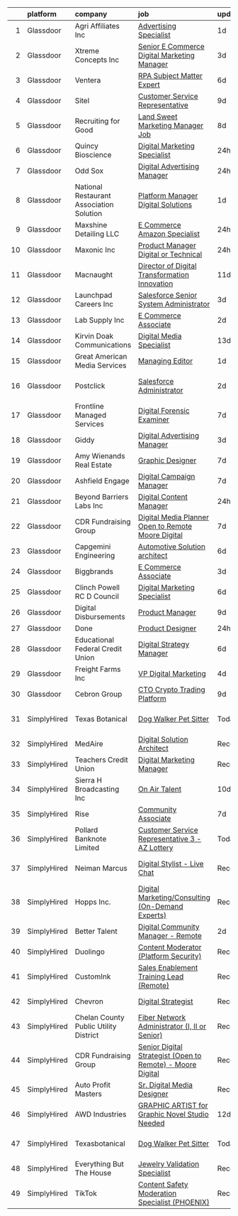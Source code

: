 

|    | platform    | company                                  | job                                                                                                                                                                                                                                                                                                                                                                                                                                                                                                                                                                                                                                                                                                                                                                                                                                                                                                                                    | update_time   | location                    |
|---:|:------------|:-----------------------------------------|:---------------------------------------------------------------------------------------------------------------------------------------------------------------------------------------------------------------------------------------------------------------------------------------------------------------------------------------------------------------------------------------------------------------------------------------------------------------------------------------------------------------------------------------------------------------------------------------------------------------------------------------------------------------------------------------------------------------------------------------------------------------------------------------------------------------------------------------------------------------------------------------------------------------------------------------|:--------------|:----------------------------|
|  1 | Glassdoor   | Agri Affiliates Inc                      | [Advertising Specialist](https://www.glassdoor.com/partner/jobListing.htm?pos=117&ao=1110586&s=58&guid=00000181044c58e08bbc9a85530f637b&src=GD_JOB_AD&t=SR&vt=w&ea=1&cs=1_ed85a79f&cb=1653634522073&jobListingId=1007893026498&cpc=C466624457DD16FC&jrtk=3-0-1g424ombd38ql001-1g424ombpq0u9800-616b6ec9ee49b6bd--6NYlbfkN0BTy4Vq3kUv-8E8fBOrhZt-7WJQYqv7u2ur6JnxlE7nq5Ck-82vUntpPQl-0acG-RQb-AaJCtVtZ-f5enO4L736ZglLdr8-obTlB2PCnH4bKgTLraRW94d-WrM41x2mcBHKHpbmj3QfxUqBXxONGa622SJtjPw-50-MIx63W-lHVSbKBEDggsIDp29EwqLsbEYkuck4aTgCWVtNZ7GwwZCDa4AVrsrJCj96EnYR6mKMsM8xm0gQ45O1QyNfZriT_fomHLfgUIQy8DOnhiSFHeFNSJA0k0mp27H0eN9OBCo2WMnhINY0eDZ5OvbrzeJmk4Wd0ZLJ4PZxSwQw3kaiIq0V9vcWxINtMJ7xmXJHrHZ4aY0KD_0zcNb5KtKxLYRn60ByISS41egczRi98s-WN7Ra69CHiBKon1O5w3nofU5STth2FCASu_huTfo7Kn2YhQpa5ehBCSMG0z--xCcx9c9tBJ80ogPXihYGh-a-IMEuSKRzQlefn3KMsiDQxWd30YeWK8ujq2-RGw%3D%3D)                                                          | 1d            | North Platte, NE            |
|  2 | Glassdoor   | Xtreme Concepts Inc                      | [Senior E Commerce   Digital Marketing Manager](https://www.glassdoor.com/partner/jobListing.htm?pos=102&ao=1110586&s=58&guid=00000181044c58e08bbc9a85530f637b&src=GD_JOB_AD&t=SR&vt=w&ea=1&cs=1_513cbfd1&cb=1653634522071&jobListingId=1007885618183&cpc=4686BD713E9E5684&jrtk=3-0-1g424ombd38ql001-1g424ombpq0u9800-592b6c6df76b004b--6NYlbfkN0CQqnLIWsU0Hd9mAM9CPr_t6tpjjVh6VHQGynQ4AbzrOKu5-7YkYb5WxXcr4YwylqeBxkIpiEqDwyrvJl1AKihL_6tmFHf4uiqE_vEL_tUPaxehkru8sjq-mQsxCl5d4iA0jeAjvLZkVzKR0BKlUv82tr2thE-vQo98MVQ8tviimehEeu63TcDjP9-pX8JFx8RNvtlZOSwW8X3vlS7N41HqyJWw1V-4Mwx_L-sGpX864e5pJzHl33m3YADZ-BHKfh1m6KuAmoNnJ9njExBmU6KMk7nFW-VANCnX3yAfoGRxme9cdOb7_bRqKbL0PLbxVpsBRviChLCe-HYFZTKL-lwsZGoUxdsPSTZjU0nioickOpJa0rJMa9voTvOkDSHImCcLNTpzFkuZPTpPzQnNSyoSU4o0CVX91og1lIi1VaLP0cCwrkp7y85wyfQB50gWf63xo7Zi42aNvw7HM63jak-JXLjUkGUSBvBldkLGLDuvDNPDIjxs1efGOsZi1JvUy9c4q4g_N6X9aWgRqt-SZVNYuYb6hHJOtdQ%3D)                 | 3d            | Nashville, TN               |
|  3 | Glassdoor   | Ventera                                  | [RPA Subject Matter Expert](https://www.glassdoor.com/partner/jobListing.htm?pos=109&ao=1110586&s=58&guid=00000181044c58e08bbc9a85530f637b&src=GD_JOB_AD&t=SR&vt=w&ea=1&cs=1_3f457bbe&cb=1653634522072&jobListingId=1007879092050&cpc=B27F49C9D64D6F84&jrtk=3-0-1g424ombd38ql001-1g424ombpq0u9800-1ba84a991e331411--6NYlbfkN0AS3oPsAAmCngCu4U51_2RxXyfS7TdWOFtWPOafNW52I9l0zlAECe21vZlUoe0tQOPziLIQlI5le5MY06xB0B0kiA_0epLho_tLJ6pFYIJl3BeXVoZiQZWyBb5GYxfBvBGRw1bxoyixTqytdTSzecNOdGzjgOW8tmTsvcNVpF1jXZQ16-i0alOCS5Ayg1BygxIbQ16RE-sURZ50AUkFhvSysJtX1Mvq654jdkZBxf7LoEUp-yGXsMNvjzyKbJOebcF4shMg-FRaalJVpAtzdHj2OgDPszw7vCg7tsU3jN_a8PopBqAsJzcLRAx6O04510PPPjYxq1nHiSWukG5iV13UG2WtIW0yfro8Dtdbe-ePNsOKSZ4AECCsf2kZ7QTczEbzX808n5XWF76GesR4q_5j9MWEkOFiB9fdw9qdSAv6qvwOA73d13RmyQLz5txiA4fNi2M1o9AqzRz-Pg0C7u0iYnavIdTGIFnD4_FZtAlHqDp3FrdPqLWGvII5qWb7AbcwOCLgGP-9rQ%3D%3D)                                                       | 6d            | Remote                      |
|  4 | Glassdoor   | Sitel                                    | [Customer Service Representative](https://www.glassdoor.com/partner/jobListing.htm?pos=129&ao=1110586&s=58&guid=00000181044c58e08bbc9a85530f637b&src=GD_JOB_AD&t=SR&vt=w&cs=1_dbda915f&cb=1653634522074&jobListingId=1007869225974&cpc=0C139D4CAD5A6DB2&jrtk=3-0-1g424ombd38ql001-1g424ombpq0u9800-716e326d0b2bb920--6NYlbfkN0CBtZxUpP1QTOYFeIJnsNrvL2IvFQoGtsAuEWSa46ujWSQWBRuZvTZ7A3QI-ylynpFe7pVy_jw7yiSmBICAU1Unn-oInLgfUMzDNsG54nLw8YW4PJEh2Si90LulIaTvjFvogc6C698K3P3aE7erGXQXvh67q2H1LCkCM65W13fa26ClOBShX1q12rlJmg4TdZSPQB1NREUKUmd-390thWm7ug4wr6_3x1X7b1bRmJoLapIMOJzOPADHvlFSQTWiddh0_aJ3adjtAQRygqe6cZ7Ic5zYDvH1hv74JPOaMf4qu_l7q8vlCY3kWoxDTrgl9hfBomFmRWuKORgS2UqP2qnNcAFoAnHVwlU0FY7IGYLBAN9ciUGAMOfINrbq8cJHmoJr1Tt8zTpgVN_bXgSViNwdIPx4xWivtkuubHGKFeb-XOSAm567zFm4NeZPK2qMD0PVN5l28z-GipABKZrDPSzKs3T5flwSvBiMkCHyAqMR6gBrGFeHVp13FmA2c2vZ7TKaZzgn0e9DEGIQh4gAwsO1)                                                  | 9d            | Oklahoma City, OK           |
|  5 | Glassdoor   | Recruiting for Good                      | [Land Sweet Marketing Manager Job](https://www.glassdoor.com/partner/jobListing.htm?pos=121&ao=1110586&s=58&guid=00000181044c58e08bbc9a85530f637b&src=GD_JOB_AD&t=SR&vt=w&cs=1_d19546fe&cb=1653634522073&jobListingId=1007873992814&cpc=3999BE48C643E528&jrtk=3-0-1g424ombd38ql001-1g424ombpq0u9800-742b0c9cdb8435e9--6NYlbfkN0BAgHDw3NKVPNXM2soLE1FTXi-jeaHKLAlTd1DAb43ubnjD6I0WVUCWcfAcSp-OmKRbdocQAukM4uZKcKWu3kstAXayIWasH_7Uq09RYDfLOSiXWi3DGiIFvSgFlhQ4tjwCz2iTRiWkzLIEYNXXuiEZNf0rzsi7QjYjmlDWDlP2mj-nCquyvZdA2EswAVsGOqF0SWVJ5haHbTId0RbRRMPd4YPc5XLZr2oOFGSOO_1W4suRmUgdhc2JpOj134pPMFfV9s0ihKPJP3j8PgrH5pqMCJ9AJ5BSYXKcAjIR40wGRJfvpQUFl00Lbip-VtX4jaEP8oN7UdJfaeZR_nnbsTKgfeq5ia6dGMkzbbGFwhfR7ZJ0z8c59dDIYt2FvkGJeY8cIhDAip-jToNjs-GggV1wbTJ6JjJqdnwMMJc9wA4tfc-l7VVv9OX4-JQ-hrM9EcJSRK1e5Vd4WBFZSPf1BS1lAgNb1-HY3xk1JLhrjMVEtS6h6rasabAP6am2FgPWD9zoGTGlFkEmAQXEszIng8yrCYArsibW9ZggIxQzrkZ8RiVTYL1GaHje0D_BlJ-DsQ4%3D)   | 8d            | Los Angeles, CA             |
|  6 | Glassdoor   | Quincy Bioscience                        | [Digital Marketing Specialist](https://www.glassdoor.com/partner/jobListing.htm?pos=103&ao=1110586&s=58&guid=00000181044c58e08bbc9a85530f637b&src=GD_JOB_AD&t=SR&vt=w&ea=1&cs=1_e9d5bbc7&cb=1653634522071&jobListingId=1007895149889&cpc=C1D13FDE3EA2B7B5&jrtk=3-0-1g424ombd38ql001-1g424ombpq0u9800-09536d07b9f4a43d--6NYlbfkN0Cd5ZvLdai7cR0fypH5_WiGezUQesq24dbKuF0ly35ya84jt7e3GFL0Brydynu9w-vRVQvsclyrQPKTm43Io2F0qEmjpfTscOP9bGxC4pfTooJYLErC1RUOPnUEajuUSOp-elD8SAwbyEZ2Vb62O4NxyVP8P7f4Hc_rdPryJ9aVdAjPAiYu2WCxapPHSfO9cQoZMkkLfKUAhWXyP8TgHzNnJFOvkktvcICHvbXYmoar6_Kl2aSm10iqVqLgqVxXd3W3EI8onuaBmIpgs9wX62fOygBBrryzVw2Fc_FlH-Yl_hJKN-b0sBkntoimE8Ec49De2sCwJ6SDVNCdeHaVLjsgEqvLzZGtsxXwqVFluYCje4ufGReP8ClINi_lQX9t1fSzRVru65H3JjvwISdOe7IS5m8XRh2p_bed-exBPJvAaOdL73_d5lLff8We6zgLRnJVjzv3FfbX1g6pk01x1DUtpW9o7vQ8rw-iQt9zl2LiXmSs0k7nSr4z1YTBLemkLx3UVaHw31yb7g%3D%3D)                                                    | 24h           | Madison, WI                 |
|  7 | Glassdoor   | Odd Sox                                  | [Digital Advertising Manager](https://www.glassdoor.com/partner/jobListing.htm?pos=123&ao=1110586&s=58&guid=00000181044c58e08bbc9a85530f637b&src=GD_JOB_AD&t=SR&vt=w&ea=1&cs=1_f04202f1&cb=1653634522074&jobListingId=1007895360253&cpc=D7FE8E303655E3F3&jrtk=3-0-1g424ombd38ql001-1g424ombpq0u9800-b3c7d625cc03810e--6NYlbfkN0CrNAb01S-4dcQAeTOqliK7WkmM1xLR4d83xfNA3qgHFOadeLjb05KO_guoSFEZgHTnZt0Wgp_tovjtqQ1ZZ8teNHs7AneDA8wZjtvWeO5lgecZm76YZIW__QkPc-Gp1ywiHXqR11I8PyynJtelT9I7F-IutBl_hq11u7OnZv84nF5jSKGKMCK_boq6UwNSYu6BcT7z5UcI-40VY4KYyCgnu7u7Ggjxj6mWUsakJE83wUL2afcWQBw3_4BVGsDAIVh6OTFt-yw1nCF3VPRB_GClqeFyJ3yeHnn8M6RD6otJHF4XktbdT-7JZdjsh2fF3pp8Pyyvln7Rd6To3_F0fqKuE4VpYFcfkmbhAQDJhYCng9gmC-ir6lcEqJK8DaeqyhCcnGn0PvZUlY2k12iamjPPpiaqTPt5YrYsiLpOAsHxgRleIfeygRKmJxeiaGGORJN1OMYKkC5Ny9tf8s2gwHj_LjW1PA82Ob3oNUmdeCaHxinKpdNHhZIvi8VYsZMQCzZrJNshiLmmCg%3D%3D)                                                     | 24h           | Clearwater, FL              |
|  8 | Glassdoor   | National Restaurant Association Solution | [Platform Manager  Digital Solutions](https://www.glassdoor.com/partner/jobListing.htm?pos=107&ao=1110586&s=58&guid=00000181044c58e08bbc9a85530f637b&src=GD_JOB_AD&t=SR&vt=w&ea=1&cs=1_7bf9cb4b&cb=1653634522072&jobListingId=1007892600209&cpc=B4454408B5C4E155&jrtk=3-0-1g424ombd38ql001-1g424ombpq0u9800-50e574677ecc7638--6NYlbfkN0AXV6erP36Gk5_UqhJ87gBwIOouYBwtKExAdYMc9-jMFCBEh_mhTKNhWlEYuQdc_8OBdeULfTqeqgc2NyU1HUrx8aMdJI5u40F_lbNwEvKbf1XqnG6g80DAZLVxdUuLMym5UZfpuzgy4y1THb8A8n4ZmSIq5dckTdxM2xZlB-QhPNdAFpvsK94J_9hWnThTyx1_Nyy9A66UgGbh2Y-774AvPbq7cpvGTZVLJroVdmDY8U5_yxeIRVplqsARiIKrL6s0KTh2t56ozUe3fP84BFSCQGdECgnYXDBPVI7ApAAVK9GiLJACEntM3qOt-iPVDP9rMS8MM-hPDMvAXdUrDu6Yf37GSq0k-g34kmkLEsSu4aktkuqgnx5fkbNohZF4EMnxIj_agxfGggc9J3a_W7ljQs8as1Bool5eQ1OZJN1Q5BKoaDInmdH2u4-XIJ8B0qR_lmzkIYWDVShdo9N4MSCAlY1DjMt3SLC4DQDzWufJbroedcP2DEg2mGk8p_1vQxBTtpDWQXXMgg%3D%3D)                                             | 1d            | Chicago, IL                 |
|  9 | Glassdoor   | Maxshine Detailing LLC                   | [E Commerce Amazon Specialist](https://www.glassdoor.com/partner/jobListing.htm?pos=113&ao=1110586&s=58&guid=00000181044c58e08bbc9a85530f637b&src=GD_JOB_AD&t=SR&vt=w&ea=1&cs=1_73f480b1&cb=1653634522072&jobListingId=1007894998377&cpc=F0D43F17ED76B3A9&jrtk=3-0-1g424ombd38ql001-1g424ombpq0u9800-47176a1fe3e52bfe--6NYlbfkN0ALBUep1uy4eH6PKDPQFIZyQOmBkLstdTh7csLZJF5Mpyfwx-tCjiGu4-millU6RfITKwuQqPcwItXGqsDXjhQCq3_Cfnh9jghmlIXI7Br_lfspu7y_lJoIufgo1h4kO3bKUP0ZPRkMiglakcXoKmFv0TOzDNLVKe6qrDx3hO2ASowoQZ3tWzNJ9WYCtmECLTeCKWnA5FK9ZGjsoukcxdUafbgy8o33jkTpaPBunBvv9WQ0a9BozPL9OrX9xDTB8Zdl9i3WPXa1KA7mUgvGh4rpbLOjNCNppLTtE-F_UXd15WvvpWwDsR_OyQpGlOrqMPH_VQjzjRAhyLxf3KOvktJ99Mz6EiXfJajszlEE33BJ2Z_KRwYcp0DNAzwMPVa4FOOdjc3jnDOZtScdx9hbFWOknBo2WXZU8Zzx6vf9JGXdI5UfH1iFxqJTlg-sJj1FDAOKlXGOJjnVDXNuGPG8afChqq8vRTX8c1_74HlQH6iyHMUKYecW31zqz_QunQeb0X3Yb35ycJJpgQ%3D%3D)                                                    | 24h           | Brea, CA                    |
| 10 | Glassdoor   | Maxonic  Inc                             | [Product Manager   Digital or Technical](https://www.glassdoor.com/partner/jobListing.htm?pos=110&ao=1110586&s=58&guid=00000181044c58e08bbc9a85530f637b&src=GD_JOB_AD&t=SR&vt=w&ea=1&cs=1_ad8262af&cb=1653634522072&jobListingId=1007895127732&cpc=956B2567E1972B70&jrtk=3-0-1g424ombd38ql001-1g424ombpq0u9800-e94addeaa013fb26--6NYlbfkN0CcZyzezfzvtPQUPPpPoUj9-ywsUO7mA4JsOj3ENCeqrNuy6JhzGQAieCsBnP9aF5XPrbGrcGnQJi1gk-sy1kj-jBUquTn7MyVCHl3Lys8E553ttzZH0yLl5B7AeLfOpyprLNGXTTLlT_wEBwOLQ3rc4AHhQJFIfbqIT0en50sLD5JiY5egcnwj06Lmy3gs2PaODtB5dZbK8CIKuoOnfUx5Jzbn0hVf4s_qpZ9ICJit61ZDX6_EMb4l6Qsr1Wj5sx5I3rA2AcNrIxxaVIV-XiCBtbSncp-GdcvFf9tdUwpoJRYaEBy_iuc50cKmqiTKFp6jaT6UIvlyOAPwOhfiIF-AadDkcqqBAf2BDsp7XNHPwbyVA2zHRV-keEHzZJigNnEvnkjl7KsNoR0PObCFG0pl62AY3ucABf2ZuRbiQjcnZR6i3s3DihyiIYFnlqCvGHz1gzABRIPaTZPzdAh9dwcrvm5uVA_GC_-vE5wvQ2pEb35T3doRxibmXY6mYfbgIHaDTMw6k1hcvQ%3D%3D)                                          | 24h           | Remote                      |
| 11 | Glassdoor   | Macnaught                                | [Director of Digital Transformation   Innovation](https://www.glassdoor.com/partner/jobListing.htm?pos=128&ao=1110586&s=58&guid=00000181044c58e08bbc9a85530f637b&src=GD_JOB_AD&t=SR&vt=w&ea=1&cs=1_cc9320f8&cb=1653634522074&jobListingId=1007864817439&cpc=A8EA696C92E7776B&jrtk=3-0-1g424ombd38ql001-1g424ombpq0u9800-24f1331e10288f12--6NYlbfkN0Bn6YDFZkyxVyZ9XBC4w100cOXZbl6u47SqZ2LKHNV5zYyIgNkoI-l-mbY_IL0HAt8Ub9VlCc5cUl_eUTrnla4RtY506dMlYTnnF_0Kn-Ij_oYKjk-JL6gyyid9B9hOWcE5_HhcKHyNslkZJFX2Vqr4zd4bTc7pUF8OWOs6m1R7NHtIUX7FnfFsgGTkbQChndPgoxdiaZhVCuGCXMumkPNbSZ9_a81ZJzOa8BWTGU5bZrEKcUSmXGMB-Hn8ikLfjqPD7wdTs-rlpwSHOAugHZuRFkny1oXLM1D1F_ATaEgsAiPRP4-xMHVjBGBd4KUnuTzu6lu1_fiQLOp1x_HU1UhkIgCOV8kIH2E064YRbzlZFE9aktWHZd-mk8OiyhFZ2OJV_iN6S28BC6Ve7_TC8w0bzy05NuwTw0G3iG3mssnOPm9OCOYmIh6p9se_WwTDEMJdEQgYoDNoH72CVwxuTGORRFKi07nRskNR_lcZLrHyxrDWxXJsODcqqWEf_rRhbM5cxMju9T-3NezqvUtJHiBvaSwu2R4lTxE%3D)               | 11d           | Tampa, FL                   |
| 12 | Glassdoor   | Launchpad Careers  Inc                   | [Salesforce Senior System Administrator](https://www.glassdoor.com/partner/jobListing.htm?pos=111&ao=1110586&s=58&guid=00000181044c58e08bbc9a85530f637b&src=GD_JOB_AD&t=SR&vt=w&ea=1&cs=1_b123990a&cb=1653634522072&jobListingId=1007886100661&cpc=214767B2CB6D1786&jrtk=3-0-1g424ombd38ql001-1g424ombpq0u9800-a1e91468795722a2--6NYlbfkN0DAwgduWqBP7ymGN-lTADpinz2i-23XbRAyg5ywqS-MDcNn1umJtVcP-HSPwVczR_u8hB9-V_67ibS-zVA2ewvuccijHhS6uX5-wh5LwVJPs24mkoth9KYOdPw_SXmZMkdrhRf9niYfo0UOXIC9Ql5GnKNrgzYpiSQvQRHlS3qrarnagWtWPskWoyqtczBPncvjjldWOmcBYMnWowHuaio3AhofB_QgDViVz1KKcuyy5vpodPzJl4oicjUguZ73BXG81IfTUOWnEhA3vx3Rk2PXzgnfEwsv3ZXlG4xg4P5NooKvjaEwX1aLSwVkOoZvfXZsMjkpGw3Dz5ypaUK_voW50gh0Nb7KONT1c5XE6fgZIqQN_B_WQNJYEkwPbaEiEb6FGmweIMPK81iJd43u-Ec-XxMsKcCQe7NffCgu_WgPVEATWwtA3R3AKoS3udLROub8BqxG5lJbTCTFrsK3LZ_6mRmKb10cg73yd4YNG_HgaY3xpRM3o68cFwljZn9Ma1RuGY4pOFWgWFGdDD0mcNvLMzgPOmcWxIM%3D)                        | 3d            | Remote                      |
| 13 | Glassdoor   | Lab Supply  Inc                          | [E Commerce Associate](https://www.glassdoor.com/partner/jobListing.htm?pos=124&ao=1110586&s=58&guid=00000181044c58e08bbc9a85530f637b&src=GD_JOB_AD&t=SR&vt=w&ea=1&cs=1_8f018c4f&cb=1653634522074&jobListingId=1007888502809&cpc=3B453408E5782294&jrtk=3-0-1g424ombd38ql001-1g424ombpq0u9800-1397479ced5eda73--6NYlbfkN0CdvoIlJpvlrWGKKRH8tELUpXRJlfaVqKNE9PKis3D22_T5jHp0j_5WtPL9JngkSfmmX0YiJGy4UwkzLBOnUXI6TLTZKgms5bFbRVdoGehc3uTNGfUVwlzoidkxDkeh3Qj029UHJWx8YBc7iGDg26M3UC3r_r-Lm2TPDjuiI1-Xof8jst-JqulZYveJak_AummFeqJnDkzAZ01C4ga8x_dXuuqoT7AP_R4yuDwcaf-KCiGPRTnnoX2v3Gd8zz4vQyjjhJY6Su7ltRLl4IbGQww-0AoiQUECVITO0Kkz_ld4E569FnexsB0PNYor7KgVjiPZU4cDN--SgvMJdDYVXbqAP52U48-TfS8IJWy7CzqdlqQ8_qmm21dIpB9XysNzf1JrzEyZkNbxLR0wOXiHLzGq1y-oVcReHGWuVJNAT0dyc6MUzwGwAJ-brzriJDvMnO-Iytj0z6JAImVTZpKOPK6n7G29bcD5dX0UFFQLKLH5zBY2ODUE6msi8nEO1i6A-iPFu_aQdzR9HQ%3D%3D)                                                            | 2d            | Roanoke, TX                 |
| 14 | Glassdoor   | Kirvin Doak Communications               | [Digital Media Specialist](https://www.glassdoor.com/partner/jobListing.htm?pos=122&ao=1110586&s=58&guid=00000181044c58e08bbc9a85530f637b&src=GD_JOB_AD&t=SR&vt=w&ea=1&cs=1_182a4308&cb=1653634522074&jobListingId=1007861439408&cpc=020BE1DDE5A95971&jrtk=3-0-1g424ombd38ql001-1g424ombpq0u9800-206e8ff5df4df8a3--6NYlbfkN0D8HIeXu1lsI0vilEHxdheS78EPD_uyvkyehQ_VQ8sf1UkF3XOfhZ0YOSnNnuE1Zc_sDMRVyisdMgovwmo0Ib8qwOKzmzeQ5bWGkViLPag5iOQsGCZvIAKQkTQWmxBUCkABFIKBFCIMZXA59QXZcdzt14GfUYUgRvAaJkvQLrocgCJ1BMdT-6Q57PuN_Tbwj9rdfEXmSmhY3WhM8diwJ_biRMJ5dm97Y-qXZg92oem14KjsJIKiJiRlX4Zh51xz7m-QfKzMLOIK3nweoSDwt64ZLbsyz1hRPcgg5yxWz647kykh854dpY50H9faoySAxnvfD3r-A1l38ezZpPGJil5BRXytkayTfe_tXv4UDGYj_jzT0AU1n7TdvzSFDacW3o7DD3DQv48crgrTBHfoFgD7T4ISs1IbEmXBK2aoleyYTa0940DYKhyOD2XyhrZUfu05m2DfqnnJyFPmbaZ3pKQt0a73_eXRRdQDbgrHnKQCCUfgEGuEolsqf84t3uqxXtP7qgQ8Fcx5Lw%3D%3D)                                                        | 13d           | Las Vegas, NV               |
| 15 | Glassdoor   | Great American Media Services            | [Managing Editor](https://www.glassdoor.com/partner/jobListing.htm?pos=115&ao=1110586&s=58&guid=00000181044c58e08bbc9a85530f637b&src=GD_JOB_AD&t=SR&vt=w&ea=1&cs=1_aa74119f&cb=1653634522073&jobListingId=1007892671190&cpc=8C7EDB9C3100EB8F&jrtk=3-0-1g424ombd38ql001-1g424ombpq0u9800-32328d2156c416ea--6NYlbfkN0CHpSnjIPxMtekS58WZl5Olhjo2iWL5RjE_Boe0ccr3Fp74b-beha0UlnT-YElIZoqU9wK2HP6tkdYwxww290geQaAoZvFrBtpusmXPmNU8mKJOGdlIElcz9Y2y-l43dwrYpmw7XwIYYZJz9DrV0d0iip1WWLC113RUFknxR2Zl66aYDwrlgMoNKbwD7O6G01ADvzcFfiUf7OfxETXCyoDcS0LaGQ9gCGRNglZb0aws5-yC56vgQ6BUWuKUAvnkGFf1O1_avCSEvaLdBbnw2ys7bNseP-ELXzkLx8GS_MtXXPknzpKWPPXKHUbvKrTgqv7isjY1qE7eCTC9ZCpGDaK_4eZ45ciWQsE-NQiE7R-tjkHzceYp0ugS57huUyTdNT8IrbbptGxB0Ww2qDvU6S4ogI5q-jQOIxv4Rne6JEbd3gsKxdhtejAxW4tPGIFHgIp0DOmOTckpiVdhX5wxdBFRxyFtyVDn8mT9Fte_wjampFq_nbnxSGuTMdt9Rj3z8ws%3D)                                                                               | 1d            | Remote                      |
| 16 | Glassdoor   | Postclick                                | [Salesforce Administrator](https://www.glassdoor.com/partner/jobListing.htm?pos=126&ao=1110586&s=58&guid=00000181044c58e08bbc9a85530f637b&src=GD_JOB_AD&t=SR&vt=w&cs=1_eb8eda21&cb=1653634522074&jobListingId=1007890875225&cpc=83EE714EB2563156&jrtk=3-0-1g424ombd38ql001-1g424ombpq0u9800-6b2bc666e40258c3--6NYlbfkN0Axrs77s-QdiB1nZRIgo8kTb2ag7wJd_ribfDD7twdWVg9C9se5ZECkA-hTeybIO2gL1XavBAnZ8STvMIeJx6zV3ucDT9yXyMSjM5mRdKYFFy2m0fvQ3y7GrxknD1l_KGns9k_S_kbCLtTLfhDQUvSXCqZpb1jg6aH148pyit23hDxDiTR9fWjj1XdkcpOtrfVopDoV2G97NlI_5OXCQbopCTaVUvx1UiRdAFS8lfAzX9dQz5sA-fyN38doFzpbNvkPQr_qqnZrXMR9da_7UyRuA4Zz8ZOjMzopOeDA2r5MeHzR8niaI_4ZQtSo9vN6LQCpc55V7WkL0iBex17zoDXstUDCYF3jc-bQUdDCkEvNK5BlveygJNxQWwb1XgDYQ6CLeOEt6pXqVrNVxSsZ2L72u1hdFYi-gDF6Ei714U-LvMBT38Sg93a9lcQgG9_F7Xs%3D)                                                                                                                                           | 2d            | San Francisco, CA           |
| 17 | Glassdoor   | Frontline Managed Services               | [Digital Forensic Examiner](https://www.glassdoor.com/partner/jobListing.htm?pos=108&ao=1110586&s=58&guid=00000181044c58e08bbc9a85530f637b&src=GD_JOB_AD&t=SR&vt=w&ea=1&cs=1_12321f55&cb=1653634522072&jobListingId=1007876262226&cpc=5B877AD962FD223B&jrtk=3-0-1g424ombd38ql001-1g424ombpq0u9800-a12d3af910951df5--6NYlbfkN0Ca8PyquXLeYsfsHRRSlU21L-LeKcdOYTpaCT-hvK0u89fHShMnedMRPG35m9XDlrdot4zGfH_6hBBDTP7cThGlBY8VgWE8rDYcY7AKTNTiu4mFqaBxqqyuIqxkSuJtsG6KIkDilNNyCta9eDHtK2gbS2wAmiSZzD3rj6Xy68CDlTPCbutUhuk5OhzS3-QsoTVvJlGrkuZYPRJFu8iTkRTKxMa7r_OKIBiVLdcaquahKZmo6SwgjHUhDtbLEhdkY7C0ItBVXtJbQtoRHfIzNj6Av1QySnNxXVQ2ghRIlYfKfZgMAiPp2OExAuA4pWmTHWEks4wUR62V_wKjwacQ0XROdbKY-qFB4DBPE18St8PqwqRrm4f6dGRaozBGZs5cy0KXbAfiWgjsxo5uH6JixouFny6iGIyKSXL5qN_FHFLkOSto5FbT0QVW1Um4rp6q45IP57gncf2HQBeZ1Cjo2cG3SCqr1ZkUxSkGL_s08MJ85AfbvO09SN0ap7TUYaJNab1NRT4dt_qYkA%3D%3D)                                                       | 7d            | Nashville, TN               |
| 18 | Glassdoor   | Giddy                                    | [Digital Advertising Manager](https://www.glassdoor.com/partner/jobListing.htm?pos=105&ao=1110586&s=58&guid=00000181044c58e08bbc9a85530f637b&src=GD_JOB_AD&t=SR&vt=w&ea=1&cs=1_fc8fe30b&cb=1653634522071&jobListingId=1007885338943&cpc=8A2751AE3750FD0B&jrtk=3-0-1g424ombd38ql001-1g424ombpq0u9800-5a2a8fd42ed70974--6NYlbfkN0Cd5ZvLdai7cR0fypH5_WiGezUQesq24dbKuF0ly35ya84jt7e3GFL0i2qw7sdTRxJDjYUYJ8dwGiGGzr5usHAlSYRDrfIsxWMUTiP6sMdYO25OySmrL4ik9nJ2VlTh2zvwuBVZVMQao7Y7e3Rh_uCQXthcfOYF0LH9lOQRwbSvCOG0bWhTBe997y-J2zKQzvj6-0S_Ih5Z5EzdssKThLLtMEPLdZrakbIUXMXh22bTk0l-d8kRm2M5O8DWFED_cRK2OCS2ELEFoyJYgxfgc_LX-fso2Z9XqrdmTRKJn1qBemWLYXlWNTtZijew5zKUABRzSTX4rr6A2UoU4D7WXUr716ySeCjz8LotqjfxhAbEtXlmYLNOr2nhBM5J9SOVwVixSEglc40r98uET7vucV_5G_vsuJ2pFVviWuGG_WulfdBMBgQyvoILqnXDLvcUwj76N7fLEQ0I-RWHZn0C4fK-Cq1IJvcgTUKLZ-Oo2SizINBCPdmMD6viLpV9icn6hGmWCr_30NSXBw%3D%3D)                                                     | 3d            | Austin, TX                  |
| 19 | Glassdoor   | Amy Wienands Real Estate                 | [Graphic Designer](https://www.glassdoor.com/partner/jobListing.htm?pos=101&ao=1110586&s=58&guid=00000181044c58e08bbc9a85530f637b&src=GD_JOB_AD&t=SR&vt=w&ea=1&cs=1_6a72f1c5&cb=1653634522071&jobListingId=1007877313239&cpc=7D23553584E9B7B8&jrtk=3-0-1g424ombd38ql001-1g424ombpq0u9800-4e173e8ee2f93ca5--6NYlbfkN0AY4guaBc_odNxnJHTncvfwFu86WvDwtbc_K-gSZc1x5Ih_q3JUlcq5IdCIADuBt2W0sRZFA7oNyZ6NLdavbK6g6U4nXK65H04dSSXSp5p2-6k3Qz2jVZO6KfCQh8_AzN9UucH5iexJ7PjsZVUgk4t0hLcpOSnUv72Fi3ziMv5k20AjA0JGu5MF7AOovkfqb-NRUjg1Q-yWjeyb6My1a40KxTYZFUwM8m-k57TTzPnZANMUkuq4HBWc1ncl0-1_6JWorr2_gw0tUKnnwnNcyWcgqFZrzdWFhZBJk4dvDj75z3TMkGDTO7Dipg6ezdxMj3HpbQILp_b-hbJ-STqN3gxA8pPfoengO2lNd5nuT4zhBUL5aFRSTpVZlUwG21r8r88-hUkRost88THpAZJ1Ui17sjgqpfMpB7Ax7AUQaSPRypQ44qjmSqQKcEyunmf_2mZLohNCSkwAqI8PJbMdlmvAv-x27DBnk9DyP8UjkTiiQ2Ziw2rYt-IUKF8RDvV7_JM%3D)                                                                              | 7d            | Waterloo, IA                |
| 20 | Glassdoor   | Ashfield Engage                          | [Digital Campaign Manager](https://www.glassdoor.com/partner/jobListing.htm?pos=106&ao=1110586&s=58&guid=00000181044c58e08bbc9a85530f637b&src=GD_JOB_AD&t=SR&vt=w&cs=1_84f5ba3b&cb=1653634522071&jobListingId=1007876999575&cpc=B1361D5F72E3FDAD&jrtk=3-0-1g424ombd38ql001-1g424ombpq0u9800-5bf61b46b25c6934--6NYlbfkN0Cj5q7ci9j2SncqQ1w4XhRvVZPDzgJIf779KjkIt1WaMxsQKROL_GJztySVl0aDv0A-nU6ZMv-zGi2lOtkMwocBc4SnyA1qAgzWxwgJ2eUEy45DKx-WszQUDhJeun_NkVz5UUKnNHG61W-SRlOATOMi35ttP4VDqjaswyY4dWPVE9ZsSYvjRzo9SDmNnWmzF0S9NBLrZoVC43pIjtzKB5QlUVyBAiyUfJJG02wdaJtQ-873I8lApuD333XF1NePA4wUIKYucQiqK257Vs8br_lgGSyU-4Y40TxmBDo4tf87wUTs5ffCtZA8GnSwQFsLkyC7u_drj4DQUuBSRQh7nCCv3jOBVBuw06f-3H-ur0ibKJr-4ERgbDF4l7jibC7K0KvX0UzSGXUVICiO3GgOBNWA8JzylLik9YqihxsMVASUIiPMbda76I2V9Hz_WhekynovItMra0ch401f3d_K9JvmInRzec6ENbR4IV4mbqkchW7n5wUBvc9Nxh_XZRDVyPsJK9R-wKB8d3faxJaYybjW5znKBP7TYg5bpUnsmHLKVS5XoqvoM7ThWSVZxf2GxKg%3D)           | 7d            | Remote                      |
| 21 | Glassdoor   | Beyond Barriers Labs  Inc                | [Digital Content Manager](https://www.glassdoor.com/partner/jobListing.htm?pos=112&ao=1110586&s=58&guid=00000181044c58e08bbc9a85530f637b&src=GD_JOB_AD&t=SR&vt=w&ea=1&cs=1_1baa2513&cb=1653634522072&jobListingId=1007895663521&cpc=281FE6ECBEE2538F&jrtk=3-0-1g424ombd38ql001-1g424ombpq0u9800-b6fdf177570910e3--6NYlbfkN0DdNONLqhA8z6QrX6vw37qu8cGScUjPKwqVQr3YAsb4-6GIOezsdmm4rWjghM775ng6TBmfcaUAcC3n6d7U9fe7Dj-a9YvMg78u4OMY9sveZPS4z0MECrz-mL8xLVjDePfOqSslW3BAXz7XqGNQBzfOEpJuiCX9876ZuKrHBwzLpqVX-HcD8-lAaiKmVp2wCTFHCo1eysJKcLD2jw3ooDmOJSmGpGiNPIquVElAGZbh8HZA6CAsyOvUEFwYi2bTInKX1cJ_kCfnTGYnetqnjDDkYIrCRkZNzmWz6rNm3UYeoNvfCdfsm3wU14GCMwUm-i0gN9dGPRWo0ltMN1lLuKlBYqV_3XDE4VCTWWmigjoS5iSxLkvX8OKU9-JvJdMUDVMt_xCrxHQtvxVZI5WfQuW6O0RDCKnyb8W2_bBa4hWhLiHpjEbNTZKQxNDnzP-q5abfe1NY05Lybl7lQlWKTs87gzy7x7mGfGC5CUv3h6qgE0HV9rZRzyM-TEv6Em7dk8copEShpnqH0A%3D%3D)                                                         | 24h           | Remote                      |
| 22 | Glassdoor   | CDR Fundraising Group                    | [Digital Media Planner  Open to Remote    Moore Digital](https://www.glassdoor.com/partner/jobListing.htm?pos=119&ao=1110586&s=58&guid=00000181044c58e08bbc9a85530f637b&src=GD_JOB_AD&t=SR&vt=w&cs=1_af5dfa9b&cb=1653634522073&jobListingId=1007875657877&cpc=AA7790897323AD50&jrtk=3-0-1g424ombd38ql001-1g424ombpq0u9800-23c0cd94ca821a96--6NYlbfkN0DGgHZow9Xrnop5mKckGb9U4FCZz0GqfVpjGx9XEADqYOeXPCgT5ldKGmLBvGBxuLG_IlEGRlvsI4xF9Nm-qLu-rCsODxVLDYnHOK0nu45FxptoWxZF0hLCeYMLhbXdRzUM-87XTNxV4EoCJDXmsPqL4OXMA2e2qJmZDLLzAHjk_E3aD97sZzN8nG6cpLsW_CPgipoSA9PY56qLPkxO74MdhCUBD3lLJqLr7TOx5q46OP8vHmRvRBcvuuOOzIviVaZdzSwsvK89q1gQDwrbz0yt06tvS4lDH4a9GWy1vFyBubgNCJiTkJmxMQ_ckjAP5evK-b3y_euFA71j_Fbl4FGRDZZoaVbWFEf_6z1A8zPH6z0pl8yaXYPSeo49dbx3eTUGAyZ4gqBXZ5Rgs5urKaUNVBJFCoi5owgY179ykV1QgyCtBlBYJBvMyUMl5WNUOpPQgUUNuepBaGILAhqkVFry4-WXdtMCRJU8dC41oleAlE9jHkQGXGsVaoOmxf3ETpl3JHMJWK8jMw%3D%3D)                               | 7d            | Lanham, MD                  |
| 23 | Glassdoor   | Capgemini Engineering                    | [Automotive Solution architect](https://www.glassdoor.com/partner/jobListing.htm?pos=120&ao=1110586&s=58&guid=00000181044c58e08bbc9a85530f637b&src=GD_JOB_AD&t=SR&vt=w&ea=1&cs=1_3fc784cc&cb=1653634522073&jobListingId=1007880291261&cpc=AA7790897323AD50&jrtk=3-0-1g424ombd38ql001-1g424ombpq0u9800-8959bc9ea3e2d7d1--6NYlbfkN0BCspdfmHAnvlT1rssiZIGnwSyIeFSfDwcI4v3Tox-fJNSROZmCmBM15jLntVkQm2htrdsbjiOO40upT5wP3rBFHTgS-DSWeWSElicuX5AWeVO-NXCQ7xAWlFHURJYZujv0-CjVz1Rasdlo6ymywtU1hW6LW0qselK7iZ6ZuC6Zu9qeEF9a_P0Tixqo_rxi-nKx4xewttc-NgupEvBnmqDNQ9XNBHHb3UZZOYtQ024pdZUJXIdIMUPxiZYo3DLknTLichev8YZyWSau1sZYdO4vuiS88Li49t_eO1JLXg_XZ6M4hpqvCG1yt7QCcff0HTum4o-xxjGNwfTk976ZJu8GrufHErAOE5I9em7c7Pmi8EDfyWuETToGXUrnOgs58wiLcspM2i1yeVoy_uz0fKJFDHgFoCfEBi27JWdoT2tGLhJc8-eqIFbhEjx-NftfxNOz-IC9QDgdfZ5O76aEaFN_NvNy8pScMtzZiz9_DB0kZzXeVbyh4YmDDdHrioI5WeHLv66wx333ig%3D%3D)                                                   | 6d            | Remote                      |
| 24 | Glassdoor   | Biggbrands                               | [E Commerce Associate](https://www.glassdoor.com/partner/jobListing.htm?pos=130&ao=1110586&s=58&guid=00000181044c58e08bbc9a85530f637b&src=GD_JOB_AD&t=SR&vt=w&ea=1&cs=1_582121c6&cb=1653634522080&jobListingId=1007884556841&cpc=BBBD384EA192911E&jrtk=3-0-1g424ombd38ql001-1g424ombpq0u9800-bfa3227295fccf2d--6NYlbfkN0AfrMhe12Tx4CPcIxYSVnM27mjc5lA5nEWyTGcbg-eQpHuWTDe5xB_OQaHI1epINCDgV4T6PLHAVyc7s2mnKSh8jM4EKCWldPQ1itwBv4irN1yie5kWuRbekdZVYw-yipZdCyXw_gA2IhKcSLSmPtSOmXjO-ekjKSg3Q-nyH4AbQMYyM6GoPNshuHHh_FdMr-wzHX-ag_t9KC5haQeV7K3rEcQmby9Xe6xbLyVVzDfy7qhbSbkQxOD1QDuGbHmA2lKeJMm8v7YR1sEOV39ul47tZibq6Li7WNMjQySKp2HgsOI3tSnrZY5f4sLpIJITXlGte1J9Mmx-w9H5xreSxwQHnYgXDdkkK7FwxqnOnFmKjIK4yNuPmGnOq_EdamF3aqamPz_lQf7lVHFrfAzaCqMg-r2XiRutS9fJlzm1y9rlXkfm7OjK0M8L_rSbNjQcwMorMj8mEQ4xv_0Z9A4pLqc-1LJq2E8NYCAZMr2DZ5kbjhzYblCSwhrowibf6jHPJM0%3D)                                                                          | 3d            | New York, NY                |
| 25 | Glassdoor   | Clinch Powell RC D Council               | [Digital Marketing Specialist](https://www.glassdoor.com/partner/jobListing.htm?pos=116&ao=1110586&s=58&guid=00000181044c58e08bbc9a85530f637b&src=GD_JOB_AD&t=SR&vt=w&ea=1&cs=1_5e75eb16&cb=1653634522073&jobListingId=1007880222929&cpc=5F8B9684766EE3AF&jrtk=3-0-1g424ombd38ql001-1g424ombpq0u9800-ebd076868c58f5e8--6NYlbfkN0A953Z9EfJZc5Z9y7Wb0NkuJO-5BBnqXCJSieP3bN3oTyta-AqxrgW_tPKoz4Zz_3GuBjiMb0ylc4Cqp7gI6fva33y874gUybiHnJZKtWntHgOjcMCckHV5BsaqZNPXt7R9Ev0o9Iag7RqhQuqjng4ArHhcrlthIQlckBPgG4sn7PtqWJbPrs3WbIV3s0UwVuXvu5yxtcl9zxZzpyxmp8xxN3GbRpsQQZ7j0Ino0z_5XMgN7N09ZK5y1tveCTbqD-_8WXuFT0_HDgCFW15ARQtXY33rri6Pzd_oAWeFKv_VOYXY9gkkvsnNAD_CwAsS-jG__MIV-ozeMadDf4dCBPWAQV2aB1y9JmJCXr28so4AfsR4ep-bR-Xxs2hmybsfeGdWg20_pxyEKjQfWjBR9pkcYmyfHOPU-vJbvUJEFZI8oXuMSbMmmxPxlh2Z4NH27p7-obrG9ZQ0MopkWwZbF9gu-f3e9j1nJgqCrdTi_NfCQbMwqciknob63mvSOg_wTIfXoCRZILxPtA%3D%3D)                                                    | 6d            | Rutledge, TN                |
| 26 | Glassdoor   | Digital Disbursements                    | [Product Manager](https://www.glassdoor.com/partner/jobListing.htm?pos=114&ao=1110586&s=58&guid=00000181044c58e08bbc9a85530f637b&src=GD_JOB_AD&t=SR&vt=w&ea=1&cs=1_8dfc5d53&cb=1653634522072&jobListingId=1007869427698&cpc=292986E5893862A2&jrtk=3-0-1g424ombd38ql001-1g424ombpq0u9800-d8c8695418b0c061--6NYlbfkN0ACu_hgM4mYOpGjE6TXudS1eLEYdlotK5aSiNrSIRlNjh-XtxVbfFwzAsEPgGsCcs1lDRWs5MvBBNzK55vJjSMNoY1AX2hU5nDBdITElRWxD21jSPo_8pRjZOcavEaWCzJIV0_3jYMaJ9bTF_MwW6At6wAXUGWZO1jVIZm14Bk4sidbuH6kN3upy74KUw8iWne91bUewDaMgiYnJ0pCXLiMOyekjwMitr_3SqwJL64_uhd6_IQj78B7mOymm4o6nGsoe4_i7F0pBkmkspJZJ3B4m77mAhU-uge1cbDrVg038P03ifIWR7Ax-xSpWxtRV6TMLqyMjX_XZQDH3mlTP6mDqTreHabFWYv0mwb4B2Z9clbsR0L-P4FVawU63PF_Al5QP3XcYQ-WP5fQtgzQLW4-slbfiNVC79QV8n7jQ9pCJDFSm7B5W2xrJeVkoqqBqQ7T9OaxNGorJa2U18CSaM6nAOyMqfOuz7OWTiNvgxq3VhWRfVzvNpOGXN6q0cAKGT0%3D)                                                                               | 9d            | Santa Monica, CA            |
| 27 | Glassdoor   | Done                                     | [Product Designer](https://www.glassdoor.com/partner/jobListing.htm?pos=125&ao=1110586&s=58&guid=00000181044c58e08bbc9a85530f637b&src=GD_JOB_AD&t=SR&vt=w&cs=1_eea5c2cd&cb=1653634522074&jobListingId=1007896596008&cpc=1EC006BEB16B588D&jrtk=3-0-1g424ombd38ql001-1g424ombpq0u9800-62694e3607ed607e--6NYlbfkN0C-LxO6OzFeyYVxZOsqOoGVZSPgtH8WHva8NWd1WDVRmqXupYKp1xC7mBY477ooZpLSbW9f2GHbcWvIeALBGdza5CccmxxfJIlOcVioI_zaq_nlqjoAI9qWq4AcwmRasbYh3PVdAmo-nd2dfN4TyJGlDH__UQKqaR9AQZwfwL5gEGZlNmtrP0nIZZcyiivmOFl8KclvDNm1LtHUEfCfNOeiC8nua-5MAeOpjNiRNLldltTn2BDrJzuu5HJuaVyLNlM5XlyF4hqk6ZPQj-q0hlKq-Msuds-N8B4Bnwgo-C_CUo0B4bNZ-KOLRpJ8OM5VGqEjdjVq-XpLEAu9sPReO6-B7rhkQj1TO0E7BO09mskcWkAMyj-K-2kK_8qjwfUTv5PhyC0tV7h9k6FN0ic5YweM3aV7TTKS4LUgXu_C2xUE-oBuhKNrxtnZsNdaudAG69zLndv6WIMiXovCXOqKfr4Eq78lymQVrfJzKEWaotfiwBSNbmil44aBhCG7H2xuo_8_6xcsW_lRryjiMtGhalB-FIuaV8BTPnj4qpKhQfdR64bTy-KPGmlOYS98ALVykwNUFnBiOO9iNr9vzdPp3Osx) | 24h           | Remote                      |
| 28 | Glassdoor   | Educational Federal Credit Union         | [Digital Strategy Manager](https://www.glassdoor.com/partner/jobListing.htm?pos=118&ao=1110586&s=58&guid=00000181044c58e08bbc9a85530f637b&src=GD_JOB_AD&t=SR&vt=w&ea=1&cs=1_e99cb7c0&cb=1653634522073&jobListingId=1007880023867&cpc=D2A6DBF304636DC4&jrtk=3-0-1g424ombd38ql001-1g424ombpq0u9800-93054e5037be9763--6NYlbfkN0C97XjeuOzwjgHTTjaXo1DbiayS31a_h2fXSHgBsbjCQhzNzWfc-HtLGakCjIPtrEt46NFcNQcFkb5adslSXJsTWRYyzFMg2GUJVU6K67cywennLa9GmycxqSrDuCvdQwUOdXdgE8qiU0IoY5duxma_lA-EoZrODCez7NXvUdfccp4lgqPxtWMhaSsXyFCHUcL_Lfd3RuBKVwMtc0ogLUyXu7z9EkDNx9_1VtwlWBDjekUmwlfzzUbGQP4HSLHoo0LpzFQb4l01eWFsjqw8YxABEnpLvzgi5pa48IKDKUyiTRnNmf1HUIpkTuOCmsWi0RkjQSiEY1h0bsOsXy_VipEuljC2mbr451qNojWceX85351gmZH69qseIfToW-ltROrX_kLAUljhz3sWU_hUeOu5aTYOUF9cU6xiGeiWVDiKIrFI2J5yWSKjIAX719v2raC1RM_aKA2bVLWa7toJnsS9mrZgVws1LzK1Cx0r5fzXzwQfch_dT0NzCTZHGNQTXnSVL_Lu76adIQ%3D%3D)                                                        | 6d            | Miami, FL                   |
| 29 | Glassdoor   | Freight Farms Inc                        | [VP Digital Marketing](https://www.glassdoor.com/partner/jobListing.htm?pos=127&ao=1110586&s=58&guid=00000181044c58e08bbc9a85530f637b&src=GD_JOB_AD&t=SR&vt=w&ea=1&cs=1_ce84e629&cb=1653634522074&jobListingId=1007883803571&cpc=87A0A889578C8297&jrtk=3-0-1g424ombd38ql001-1g424ombpq0u9800-8ca77420af962309--6NYlbfkN0Cjclehre2sM_zO0XEexgX4FSPlb_GL4G230F9rZ5W1yDF6F_eoZXppTWJTpp16MHvdYMqOdActA8wMtX2PMSroJJCLJxFjlFdMEebfspWQQGuXLyazBTwbb9VZMuuNcYpMMH2GGW4wFsuC7afJtUEPtwac6h1VwXhUxO_jHfNbvSEIIVUGxHqa7b5aTQhHyqmu8n44o8Fq9180JI-zx9NSK2zWkTLG1JJXgSUMbELSd3ZUp04s7MD4kRJY7-uXwpb884S6_jG-qgZ9AxjglZJ3l9GCaZTE9VnJmaBBeX7XYVhgY8O-rvC_xqI6ss8umtQlhttbDPUKaYhwDvBZq547aCNKU-UaaLpHZesPnrS0h7gDt1xQN1EUbdW4onqOaM-z9NAmn-9cYhm0X5swyYagbhWrFO_2cItDQMhsI4Sfql2VePh0PmNC2GUXSFy9M6mlKYJC5PC40L4jOUZk6oZ7_hlfZpgePzss0yMPe3i8u8oYnf0OKRw1nEK-vrHAiCeiqUcJjv_KgA%3D%3D)                                                            | 4d            | Boston, MA                  |
| 30 | Glassdoor   | Cebron Group                             | [CTO Crypto Trading Platform](https://www.glassdoor.com/partner/jobListing.htm?pos=104&ao=1110586&s=58&guid=00000181044c58e08bbc9a85530f637b&src=GD_JOB_AD&t=SR&vt=w&ea=1&cs=1_7dfa53dc&cb=1653634522071&jobListingId=1007869693235&cpc=48866614B099111A&jrtk=3-0-1g424ombd38ql001-1g424ombpq0u9800-3436cfa6d8b9e20a--6NYlbfkN0CQA-n_LV_NNy2ock_jAIJ67ReqIt4ARpLIGjlzGlKm_WVu7XLl9BE2428jBS3ic5ye3M4jBau1JUzzhtyBlLBhk-Kw7Riq8-GOJCIjQPOp1C_15SgKZ-O6m1PRQ-0oNjnrpcwZjK7hBvGcSbnb8jrgko2nfd_NsnbZFQG8WoGco9rz1wP4rcSNCJiRal6AtoTe8c8Y9OCJ-1PShK0gHozDGQZK79KbRxs7mVOI93cZ_g8e6JXK_AhuXIk35YBrvGf0R7utMRyhp5Jx-DZuFz20IAGYaWfK2loh9YtoPPLcITMDnUsXokSm-w9Z9F1-yVTRFQTsWFnTd7Vo2eNOJTgHHsB6xVICiuAYYlDTSeUTUSQBMfYpZ5vAK5ewF83fUVMtnqn9i4toLyRZ1zOoE7jIGF4AI3VgBOsPTJxP2vW_538mX6DMwvDq_TEAwy-f61Y6mcphCNgjqbZITuDdJ8aSoMH2AXOeg-wKdmLawOV95tfrq9vjrngLXBcLvnnXHhVkvT59JMLJkR0wf-whqZQ0)                                                 | 9d            | Remote                      |
| 31 | SimplyHired | Texas Botanical                          | [Dog Walker Pet Sitter](https://www.simplyhired.com/job/1oxj4xJEJGlNk3WcqHDW0xSlmDF53iLsoB6j49sXsbaxExG_VN_E4Q?q=digital+platform)                                                                                                                                                                                                                                                                                                                                                                                                                                                                                                                                                                                                                                                                                                                                                                                                     | Today         | Goodyear, AZ +75 locations  |
| 32 | SimplyHired | MedAire                                  | [Digital Solution Architect](https://www.simplyhired.com/job/c_qtFZiu0yQpvuuHIGE1WtwQw49AV7q0GAhLfHcTcTZyp_4gMNpgPA?q=digital+platform)                                                                                                                                                                                                                                                                                                                                                                                                                                                                                                                                                                                                                                                                                                                                                                                                | Recently      | Phoenix, AZ                 |
| 33 | SimplyHired | Teachers Credit Union                    | [Digital Marketing Manager](https://www.simplyhired.com/job/TnW0HAvFapZhaYPUsmUzVwfBMnrESNi8fLI_5-KXAtjjiYeECI2yOQ?q=digital+platform)                                                                                                                                                                                                                                                                                                                                                                                                                                                                                                                                                                                                                                                                                                                                                                                                 | Recently      | South Bend, IN              |
| 34 | SimplyHired | Sierra H Broadcasting Inc                | [On Air Talent](https://www.simplyhired.com/job/yVBQDDorgxbn3nPRkyIqb9o75wOaI4Trvh8NUXWoErdRiRJ32jHdmA?q=digital+platform)                                                                                                                                                                                                                                                                                                                                                                                                                                                                                                                                                                                                                                                                                                                                                                                                             | 10d           | Phoenix, AZ                 |
| 35 | SimplyHired | Rise                                     | [Community Associate](https://www.simplyhired.com/job/v5eoB2-nT4pauGWjrDu1822Pvqlueb1R-pv2IszuVtOkGJgKoaydcA?q=digital+platform)                                                                                                                                                                                                                                                                                                                                                                                                                                                                                                                                                                                                                                                                                                                                                                                                       | 7d            | Remote                      |
| 36 | SimplyHired | Pollard Banknote Limited                 | [Customer Service Representative 3 - AZ Lottery](https://www.simplyhired.com/job/c6UBlqQa2VON6259fS6ESXY9UjCE2MAvQcDAPM71Vj0MlYDg72FgKA?q=digital+platform)                                                                                                                                                                                                                                                                                                                                                                                                                                                                                                                                                                                                                                                                                                                                                                            | Today         | Phoenix, AZ                 |
| 37 | SimplyHired | Neiman Marcus                            | [Digital Stylist - Live Chat](https://www.simplyhired.com/job/CvAFVMCN-TRQZsigpMCF7Ee_TPbgo-YZ-wSTRRjzCONd7kgls9rG_w?q=digital+platform)                                                                                                                                                                                                                                                                                                                                                                                                                                                                                                                                                                                                                                                                                                                                                                                               | Recently      | Phoenix, AZ +4 locations    |
| 38 | SimplyHired | Hopps Inc.                               | [Digital Marketing/Consulting (On-Demand Experts)](https://www.simplyhired.com/job/SgWHDR-DunahCtUJSZs-hBApBRAAVSdUvnmIq-YQ5r8kUiO0HvKFMQ?q=digital+platform)                                                                                                                                                                                                                                                                                                                                                                                                                                                                                                                                                                                                                                                                                                                                                                          | Recently      | Remote                      |
| 39 | SimplyHired | Better Talent                            | [Digital Community Manager - Remote](https://www.simplyhired.com/job/RTc5vXhov0KvFmh95l3JZ5J12vN7Mf7XOUM1SVWBqMbgu0kRJBBrxA?q=digital+platform)                                                                                                                                                                                                                                                                                                                                                                                                                                                                                                                                                                                                                                                                                                                                                                                        | 2d            | Remote                      |
| 40 | SimplyHired | Duolingo                                 | [Content Moderator (Platform Security)](https://www.simplyhired.com/job/IVWkfenPN8jef4oopzzLLRHWe3-l1oBWjn__wSJ384Mo3HTz-_Iw4Q?q=digital+platform)                                                                                                                                                                                                                                                                                                                                                                                                                                                                                                                                                                                                                                                                                                                                                                                     | Recently      | Remote                      |
| 41 | SimplyHired | CustomInk                                | [Sales Enablement Training Lead (Remote)](https://www.simplyhired.com/job/NStjEYZj4dj9mdpChGbCeUkYKgQmZpE8_9nlf3CPO8NTJ5Fa3R5nuA?q=digital+platform)                                                                                                                                                                                                                                                                                                                                                                                                                                                                                                                                                                                                                                                                                                                                                                                   | Recently      | Virginia                    |
| 42 | SimplyHired | Chevron                                  | [Digital Strategist](https://www.simplyhired.com/job/C0ejhJk3Ih6orKY37IioaH048XM1pEafWvhwtsrvid4tAQvC-pBYJg?q=digital+platform)                                                                                                                                                                                                                                                                                                                                                                                                                                                                                                                                                                                                                                                                                                                                                                                                        | Recently      | San Ramon, CA               |
| 43 | SimplyHired | Chelan County Public Utility District    | [Fiber Network Administrator (I, II or Senior)](https://www.simplyhired.com/job/HRD007UcWBefCGpSbkdjcuzQrBI0-0C0qlW0fl8eyqa1owSXOu3Hqw?q=digital+platform)                                                                                                                                                                                                                                                                                                                                                                                                                                                                                                                                                                                                                                                                                                                                                                             | Recently      | Wenatchee, WA               |
| 44 | SimplyHired | CDR Fundraising Group                    | [Senior Digital Strategist (Open to Remote) - Moore Digital](https://www.simplyhired.com/job/D2pvXQLGloDmirVYoyE2dMzLpoIKv6ow-56OddXsesq9glgJsJ6L5Q?q=digital+platform)                                                                                                                                                                                                                                                                                                                                                                                                                                                                                                                                                                                                                                                                                                                                                                | Recently      | Lanham, MD                  |
| 45 | SimplyHired | Auto Profit Masters                      | [Sr. Digital Media Designer](https://www.simplyhired.com/job/9UQfh1p558RdO_uM8_28SHexgv17MFg5hNd5cEXFB4KD3ECcbjCoGQ?q=digital+platform)                                                                                                                                                                                                                                                                                                                                                                                                                                                                                                                                                                                                                                                                                                                                                                                                | Recently      | Littleton, CO               |
| 46 | SimplyHired | AWD Industries                           | [GRAPHIC ARTIST for Graphic Novel Studio Needed](https://www.simplyhired.com/job/G6tqq-ALHZ7WicOqqFWC4tHnCHxWDqAnbUBSiFZDpUevKJq0IJocAQ?q=digital+platform)                                                                                                                                                                                                                                                                                                                                                                                                                                                                                                                                                                                                                                                                                                                                                                            | 12d           | Tempe, AZ                   |
| 47 | SimplyHired | Texasbotanical                           | [Dog Walker Pet Sitter](https://www.simplyhired.com/job/CaM9_dtFRGrjVKYc1EkBkHz-llGulcPpMjAbhimFtcCMXNJQRZPjcQ?q=digital+platform)                                                                                                                                                                                                                                                                                                                                                                                                                                                                                                                                                                                                                                                                                                                                                                                                     | Today         | Glendale, AZ +117 locations |
| 48 | SimplyHired | Everything But The House                 | [Jewelry Validation Specialist](https://www.simplyhired.com/job/lOWP9zLRUCaO_k4hTQzo9kVCgbxr3ZmJNhhm2taWRe4n4Gd1eONenA?q=digital+platform)                                                                                                                                                                                                                                                                                                                                                                                                                                                                                                                                                                                                                                                                                                                                                                                             | Recently      | Blue Ash, OH                |
| 49 | SimplyHired | TikTok                                   | [Content Safety Moderation Specialist (PHOENIX)](https://www.simplyhired.com/job/4dZAIweBHZVvrJ4tpjsof0lW2rdYwkanX811I2TJUkIMX9L1h12Dbw?q=digital+platform)                                                                                                                                                                                                                                                                                                                                                                                                                                                                                                                                                                                                                                                                                                                                                                            | Recently      | Phoenix, AZ                 |